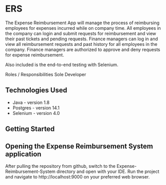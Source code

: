 # ERS

The Expense Reimbursement App will manage the process of reimbursing employees for expenses incurred while on company time.
All employees in the company can login and submit requests for reimbursement and view their past tickets and pending requests. 
Finance managers can log in and view all reimbursement requests and past history for all employees in the company. 
Finance managers are authorized to approve and deny requests for expense reimbursement.

Also included is the end-to-end testing with Selenium.

Roles / Responsibilities 
Sole Developer

## Technologies Used

* Java - version 1.8
* Postgres - version 14.1
* Selenium - version 4.0

## Getting Started


## Opening the Expense Reimbursement System application
After pulling the repository from github, switch to the Expense-Reimbursement-System directory and open with your IDE.
Run the project and navigate to http://localhost:9000 on your preferred web browser.
